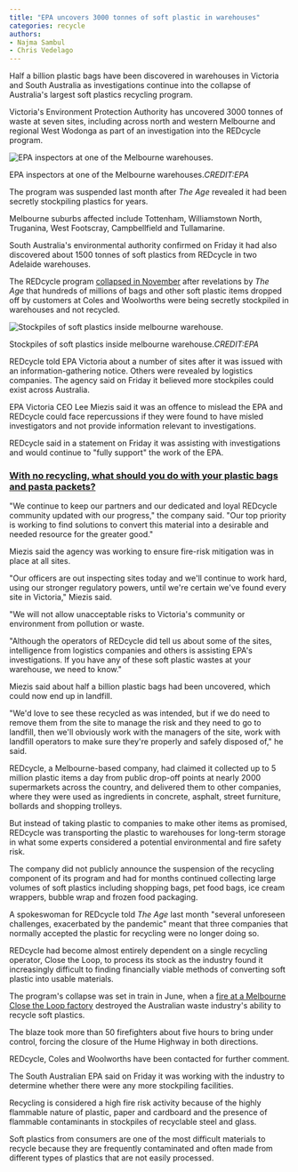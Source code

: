 ```yaml
---
title: "EPA uncovers 3000 tonnes of soft plastic in warehouses"
categories: recycle
authors:
- Najma Sambul
- Chris Vedelago
---
```




Half a billion plastic bags have been discovered in warehouses in Victoria and South Australia as investigations continue into the collapse of Australia's largest soft plastics recycling program.

Victoria's Environment Protection Authority has uncovered 3000 tonnes of waste at seven sites, including across north and western Melbourne and regional West Wodonga as part of an investigation into the REDcycle program.

![EPA inspectors at one of the Melbourne warehouses.](https://static.ffx.io/images/$zoom_1%2C$multiply_0.7725%2C$ratio_1.5%2C$width_756%2C$x_0%2C$y_250/t_crop_custom/q_86%2Cf_auto/054351487925fe7b2bb292b4df6a3b05be1edc58)

EPA inspectors at one of the Melbourne warehouses.*CREDIT:EPA*

The program was suspended last month after *The Age* revealed it had been secretly stockpiling plastics for years.

Melbourne suburbs affected include Tottenham, Williamstown North, Truganina, West Footscray, Campbellfield and Tullamarine.

South Australia's environmental authority confirmed on Friday it had also discovered about 1500 tonnes of soft plastics from REDcycle in two Adelaide warehouses.

The REDcycle program [collapsed in November](https://www.theage.com.au/link/follow-20170101-p5c0hl) after revelations by *The Age* that hundreds of millions of bags and other soft plastic items dropped off by customers at Coles and Woolworths were being secretly stockpiled in warehouses and not recycled.

![Stockpiles of soft plastics inside melbourne warehouse.](https://static.ffx.io/images/$zoom_1%2C$multiply_0.7725%2C$ratio_1.5%2C$width_756%2C$x_0%2C$y_364/t_crop_custom/q_86%2Cf_auto/ad10f386d5d045c9986743353f3c80cd871ba833)

Stockpiles of soft plastics inside melbourne warehouse.*CREDIT:EPA*

REDcycle told EPA Victoria about a number of sites after it was issued with an information-gathering notice. Others were revealed by logistics companies. The agency said on Friday it believed more stockpiles could exist across Australia.

EPA Victoria CEO Lee Miezis said it was an offence to mislead the EPA and REDcycle could face repercussions if they were found to have misled investigators and not provide information relevant to investigations.

REDcycle said in a statement on Friday it was assisting with investigations and would continue to "fully support" the work of the EPA.


### [With no recycling, what should you do with your plastic bags and pasta packets?](https://www.theage.com.au/environment/sustainability/with-no-recycling-what-should-you-do-with-your-plastic-bags-and-pasta-packets-20221109-p5bwqu.html)

"We continue to keep our partners and our dedicated and loyal REDcycle community updated with our progress," the company said. "Our top priority is working to find solutions to convert this material into a desirable and needed resource for the greater good."

Miezis said the agency was working to ensure fire-risk mitigation was in place at all sites.

"Our officers are out inspecting sites today and we'll continue to work hard, using our stronger regulatory powers, until we're certain we've found every site in Victoria," Miezis said.

"We will not allow unacceptable risks to Victoria's community or environment from pollution or waste.

"Although the operators of REDcycle did tell us about some of the sites, intelligence from logistics companies and others is assisting EPA's investigations. If you have any of these soft plastic wastes at your warehouse, we need to know."

Miezis said about half a billion plastic bags had been uncovered, which could now end up in landfill.

"We'd love to see these recycled as was intended, but if we do need to remove them from the site to manage the risk and they need to go to landfill, then we'll obviously work with the managers of the site, work with landfill operators to make sure they're properly and safely disposed of," he said.

REDcycle, a Melbourne-based company, had claimed it collected up to 5 million plastic items a day from public drop-off points at nearly 2000 supermarkets across the country, and delivered them to other companies, where they were used as ingredients in concrete, asphalt, street furniture, bollards and shopping trolleys.

But instead of taking plastic to companies to make other items as promised, REDcycle was transporting the plastic to warehouses for long-term storage in what some experts considered a potential environmental and fire safety risk.

The company did not publicly announce the suspension of the recycling component of its program and had for months continued collecting large volumes of soft plastics including shopping bags, pet food bags, ice cream wrappers, bubble wrap and frozen food packaging.

A spokeswoman for REDcycle told *The Age* last month "several unforeseen challenges, exacerbated by the pandemic" meant that three companies that normally accepted the plastic for recycling were no longer doing so.

REDcycle had become almost entirely dependent on a single recycling operator, Close the Loop, to process its stock as the industry found it increasingly difficult to finding financially viable methods of converting soft plastic into usable materials.

The program's collapse was set in train in June, when a [fire at a Melbourne Close the Loop factory](https://www.theage.com.au/link/follow-20170101-p5bwqb) destroyed the Australian waste industry's ability to recycle soft plastics.

The blaze took more than 50 firefighters about five hours to bring under control, forcing the closure of the Hume Highway in both directions.

REDcycle, Coles and Woolworths have been contacted for further comment.

The South Australian EPA said on Friday it was working with the industry to determine whether there were any more stockpiling facilities.

Recycling is considered a high fire risk activity because of the highly flammable nature of plastic, paper and cardboard and the presence of flammable contaminants in stockpiles of recyclable steel and glass.

Soft plastics from consumers are one of the most difficult materials to recycle because they are frequently contaminated and often made from different types of plastics that are not easily processed.